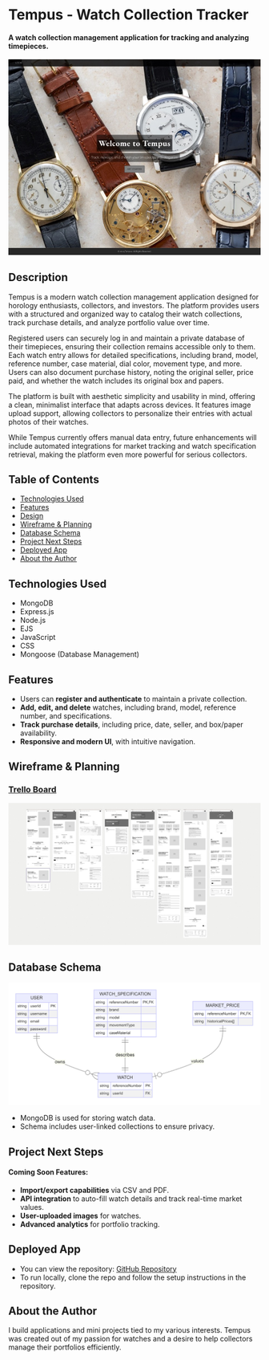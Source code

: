 # Tempus - Watch Collection Tracker

#### A watch collection management application for tracking and analyzing timepieces.
<img src="public/images/Tempus - Home.jpg" alt="Screenshot of Tempus"/>

## Description
Tempus is a modern watch collection management application designed for horology enthusiasts, collectors, and investors. 
The platform provides users with a structured and organized way to catalog their watch collections, track purchase details, and analyze portfolio value over time. 

Registered users can securely log in and maintain a private database of their timepieces, ensuring their collection remains accessible only to them. 
Each watch entry allows for detailed specifications, including brand, model, reference number, case material, dial color, movement type, and more. 
Users can also document purchase history, noting the original seller, price paid, and whether the watch includes its original box and papers.

The platform is built with aesthetic simplicity and usability in mind, offering a clean, minimalist interface that adapts across devices. 
It features image upload support, allowing collectors to personalize their entries with actual photos of their watches.

While Tempus currently offers manual data entry, future enhancements will include automated integrations for market tracking and watch specification retrieval, making the platform even more powerful for serious collectors.

## Table of Contents
* [Technologies Used](#technologies-used)
* [Features](#features)
* [Design](#design)
* [Wireframe & Planning](#wireframe-planning)
* [Database Schema](#database-schema)
* [Project Next Steps](#next-steps)
* [Deployed App](#deployed-app)
* [About the Author](#about-the-author)

## Technologies Used
* MongoDB
* Express.js
* Node.js
* EJS
* JavaScript
* CSS
* Mongoose (Database Management)

## Features
* Users can **register and authenticate** to maintain a private collection.
* **Add, edit, and delete** watches, including brand, model, reference number, and specifications.
* **Track purchase details**, including price, date, seller, and box/paper availability.
* **Responsive and modern UI**, with intuitive navigation.

## Wireframe & Planning
### [Trello Board](https://trello.com/b/HxeSTFMS/men-stack-crud-app-project-ii)
<img src = "public/images/tempus_wf.jpg">

## Database Schema
<img src = "public/images/erd.jpg">

* MongoDB is used for storing watch data.
* Schema includes user-linked collections to ensure privacy.

## Project Next Steps
#### Coming Soon Features:
* **Import/export capabilities** via CSV and PDF.
* **API integration** to auto-fill watch details and track real-time market values.
* **User-uploaded images** for watches.
* **Advanced analytics** for portfolio tracking.

## Deployed App
* You can view the repository:
[GitHub Repository](https://github.com/swisswhale/tempus)
* To run locally, clone the repo and follow the setup instructions in the repository.

## About the Author
I build applications and mini projects tied to my various interests. Tempus was created out of my passion for watches and a desire to help collectors manage their portfolios efficiently.

